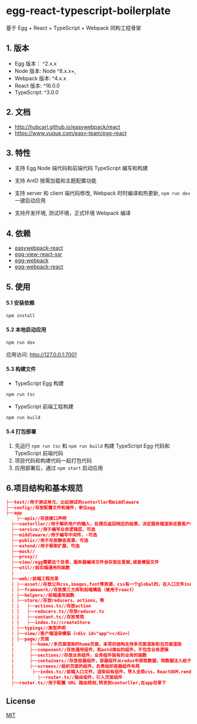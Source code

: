 # egg-react-typescript-boilerplate

基于 Egg + React + TypeScript + Webpack 同构工程骨架

## 1. 版本

- Egg 版本： ^2.x.x
- Node 版本: Node ^8.x.x+,
- Webpack 版本: ^4.x.x
- React 版本: ^16.0.0
- TypeScript: ^3.0.0

## 2. 文档

- http://hubcarl.github.io/easywebpack/react
- https://www.yuque.com/easy-team/egg-react

## 3. 特性

- 支持 Egg Node 端代码和前端代码 TypeScript 编写和构建

- 支持 AntD 按需加载和主题配置功能

- 支持 server 和 client 端代码修改, Webpack 时时编译和热更新, `npm run dev` 一键启动应用

- 支持开发环境, 测试环境，正式环境 Webpack 编译

## 4. 依赖

- [easywebpack-react](https://github.com/hubcarl/easywebpack)
- [egg-view-react-ssr](https://github.com/hubcarl/egg-view-react-ssr)
- [egg-webpack](https://github.com/hubcarl/egg-webpack)
- [egg-webpack-react](https://github.com/hubcarl/egg-webpack-react)

## 5. 使用

#### 5.1 安装依赖

```bash
npm install
```

#### 5.2 本地启动应用

```bash
npm run dev
```

应用访问: http://127.0.0.1:7001

#### 5.3 构建文件

- TypeScript Egg 构建

```bash
npm run tsc
```

- TypeScript 前端工程构建

```bash
npm run build
```

#### 5.4 打包部署

1. 先运行 `npm run tsc` 和 `npm run build` 构建 TypeScript Egg 代码和 TypeScript 前端代码
2. 项目代码和构建代码一起打包代码
3. 应用部署后，通过 `npm start` 启动应用

## 6.项目结构和基本规范

```json
├──test//用于测试单元，比如测试的contorller和middleware
├──config//存放配置文件和插件，参见egg
├──app
	├──apis//存放接口声明
  ├──contorller//用于解析用户的输入，处理后返回相应的结果，决定服务端渲染还是客户端渲染
  ├──service//用于编写业务逻辑层，可选
  ├──middleware//用于编写中间件，-可选
  ├──public//用于存放静态资源，可选
  ├──extend//用于框架扩展，可选
  ├──mock//
  ├──proxy//
  ├──view//egg需要这个目录，服务器编译文件会存放在里面,或者模版文件
  ├──util//前后端通用的函数
  |
  ├──web//前端工程目录
  | ├──asset//存放公共css,images,font等资源，css有一个global的，在入口文件index.ts中导入
  | ├──framework//存放第三方库和前端模版（被用于react）
  | ├──helpers//前端通用函数
  | ├──store//存放reducers，actions，等
  |	|	├──actions.ts//存放action
  |	|	├──reducers.ts//存放reducer.ts
  |	|	├──contant.ts//存放常亮
  |	|	├──index.ts//createStore
  |	├──typings//类型声明
  |	├──view//客户端渲染模版（<div id="app"></div>）
  | ├──page//页面
  |      ├──home//多页面渲染的home页面，本项目结构支持多页面渲染和当页面渲染
  |      ├──component//存放通用组件，和antd类似的组件，不包含业务逻辑
  |      ├──sections//存放业务组件，业务组件独有的业务的函数
  |      ├──containers//存放容器组件，容器组件从redux中获取数据，将数据注入给子组件业务组件中，存放子业务共用的业务函数
  |	     ├──screens//组织页面的组件，负责组织容器组件布局
  |	      ├──index.ts//前端入口文件，渲染如有组件，导入全局css，ReactDOM.render(),webpack中配置的入口
  |		    ├──router.ts//路由组件，引入页面组件
  ├──router.ts//用于配置 URL 路由规则,转发到contorller,在app目录下

```

## License

[MIT](LICENSE)
